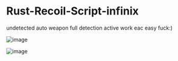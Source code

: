 # Rust-Recoil-Script-infinix

undetected auto weapon 
full detection active 
work 
eac easy fuck:)

![image](https://github.com/user-attachments/assets/48e7a397-5906-425e-853d-1f67696967cf)


![image](https://github.com/user-attachments/assets/e849ce1e-a2e7-4990-b91d-2978b38cc027)
